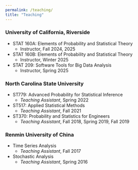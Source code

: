```yaml
---
permalink: /teaching/
title: "Teaching"
---
```


### University of California,  Riverside
- STAT 160A: Elements of Probability and Statistical Theory
     - Instructor, Fall 2024, 2025
- STAT 160B: Elements of Probability and Statistical Theory
     - Instructor, Winter 2025
- STAT 209: Software Tools for Big Data Analysis
     - Instructor, Spring 2025

### North Carolina State University
- ST779: Advanced Probability for Statistical Inference
     - *Teaching Assistant*, Spring 2022
- ST517: Applied Statistical Methods
     - *Teaching Assistant*, Fall 2021
- ST370: Probability and Statistics for Engineers
     - *Teaching Assistant*, Fall 2018, Spring 2019, Fall 2019
     
### Renmin University of China
 - Time Series Analysis
     - *Teaching Assistant*, Fall 2017
- Stochastic Analysis
     - *Teaching Assistant*, Spring 2016


